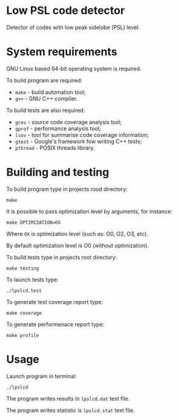 Low PSL code detector
=====================
Detector of codes with low peak sidelobe (PSL) level.



System requirements
===================
GNU Linux based 64-bit operating system is required.

To build program are required:
- ```make```     - build automation tool;
- ```g++```      - GNU C++ compiler.

To build tests are also required:
- ```gcov```     - source code coverage analysis tool;
- ```gprof```    - performance analysis tool;
- ```lcov```     - tool for summarise code coverage information;
- ```gtest```    - Google's framework fow writing C++ tests;
- ```pthread```  - POSIX threads library.



Building and testing
====================
To build program type in projects rood directory:
```
make
```

It is possible to pass optimization level by arguments, for instance:
```
make OPTIMIZATION=OX
```
Where ```OX``` is optimization level (such as: O0, O2, O3, etc).

By default optimization level is O0 (without optimization).

To build tests type in projects root directory:
```
make testing
```
To launch tests type:
```
./lpslcd.test
```
To generate test coverage report type:
```
make coverage
```
To generate performenace report type:
```
make profile
```



Usage
=====
Launch program in terminal:
```
./lpslcd
```
The program writes results in ```lpslcd.dat``` test file.

The program writes statistic is ```lpslcd.stat``` text file.
